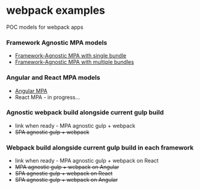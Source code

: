 # webpack examples
POC models for webpack apps

### Framework Agnostic MPA models

* [Framework-Agnostic MPA with single bundle](https://github.com/slatron/webpack-examples/tree/mpa-agnostic-single-bundle)
* [Framework-Agnostic MPA with multiple bundles](https://github.com/slatron/webpack-examples/tree/mpa-agnostic-multiple-bundles)

### Angular and React MPA models

* [Angular MPA](https://github.com/slatron/webpack-examples/tree/mpa-angular)
* React MPA - in progress...

### Agnostic webpack build alongside current gulp build

* link when ready - MPA agnostic gulp + webpack
* ~~SPA agnostic gulp + webpack~~

### Webpack build alongside current gulp build in each framework

* link when ready - MPA agnostic gulp + webpack on React
* ~~MPA agnostic gulp + webpack on Angular~~
* ~~SPA agnostic gulp + webpack on React~~
* ~~SPA agnostic gulp + webpack on Angular~~
